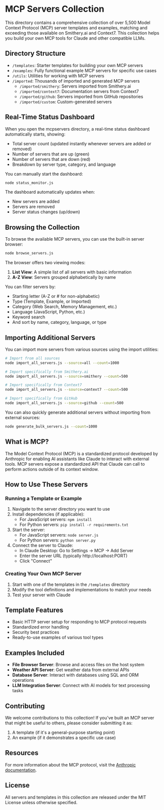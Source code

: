 # MCP Servers Collection

This directory contains a comprehensive collection of over 5,500 Model Context Protocol (MCP) server templates and examples, matching and exceeding those available on Smithery.ai and Context7. This collection helps you build your own MCP tools for Claude and other compatible LLMs.

## Directory Structure

- `/templates`: Starter templates for building your own MCP servers
- `/examples`: Fully functional example MCP servers for specific use cases
- `/utils`: Utilities for working with MCP servers
- `/imported`: Thousands of imported and generated MCP servers
  - `/imported/smithery`: Servers imported from Smithery.ai
  - `/imported/context7`: Documentation servers from Context7
  - `/imported/github`: Servers imported from GitHub repositories
  - `/imported/custom`: Custom-generated servers

## Real-Time Status Dashboard

When you open the mcpservers directory, a real-time status dashboard automatically starts, showing:

- Total server count (updated instantly whenever servers are added or removed)
- Number of servers that are up (green)
- Number of servers that are down (red)
- Breakdown by server type, category, and language

You can manually start the dashboard:

```bash
node status_monitor.js
```

The dashboard automatically updates when:
- New servers are added
- Servers are removed
- Server status changes (up/down)

## Browsing the Collection

To browse the available MCP servers, you can use the built-in server browser:

```bash
node browse_servers.js
```

The browser offers two viewing modes:

1. **List View**: A simple list of all servers with basic information
2. **A-Z View**: Servers grouped alphabetically by name

You can filter servers by:
- Starting letter (A-Z or # for non-alphabetic)
- Type (Template, Example, or Imported)
- Category (Web Search, Memory Management, etc.)
- Language (JavaScript, Python, etc.)
- Keyword search
- And sort by name, category, language, or type

## Importing Additional Servers

You can import more servers from various sources using the import utilities:

```bash
# Import from all sources
node import_all_servers.js --source=all --count=1000

# Import specifically from Smithery.ai
node import_all_servers.js --source=smithery --count=500

# Import specifically from Context7
node import_all_servers.js --source=context7 --count=500

# Import specifically from GitHub
node import_all_servers.js --source=github --count=500
```

You can also quickly generate additional servers without importing from external sources:

```bash
node generate_bulk_servers.js --count=1000
```

## What is MCP?

The Model Context Protocol (MCP) is a standardized protocol developed by Anthropic for enabling AI assistants like Claude to interact with external tools. MCP servers expose a standardized API that Claude can call to perform actions outside of its context window.

## How to Use These Servers

### Running a Template or Example

1. Navigate to the server directory you want to use
2. Install dependencies (if applicable):
   - For JavaScript servers: `npm install`
   - For Python servers: `pip install -r requirements.txt`
3. Start the server:
   - For JavaScript servers: `node server.js`
   - For Python servers: `python server.py`
4. Connect the server to Claude:
   - In Claude Desktop: Go to Settings → MCP → Add Server
   - Enter the server URL (typically http://localhost:PORT)
   - Click "Connect"

### Creating Your Own MCP Server

1. Start with one of the templates in the `/templates` directory
2. Modify the tool definitions and implementations to match your needs
3. Test your server with Claude

## Template Features

- Basic HTTP server setup for responding to MCP protocol requests
- Standardized error handling
- Security best practices
- Ready-to-use examples of various tool types

## Examples Included

- **File Browser Server**: Browse and access files on the host system
- **Weather API Server**: Get weather data from external APIs
- **Database Server**: Interact with databases using SQL and ORM operations
- **LLM Integration Server**: Connect with AI models for text processing tasks

## Contributing

We welcome contributions to this collection! If you've built an MCP server that might be useful to others, please consider submitting it as:

1. A template (if it's a general-purpose starting point)
2. An example (if it demonstrates a specific use case)

## Resources

For more information about the MCP protocol, visit the [Anthropic documentation](https://anthropic.com/claude).

## License

All servers and templates in this collection are released under the MIT License unless otherwise specified.